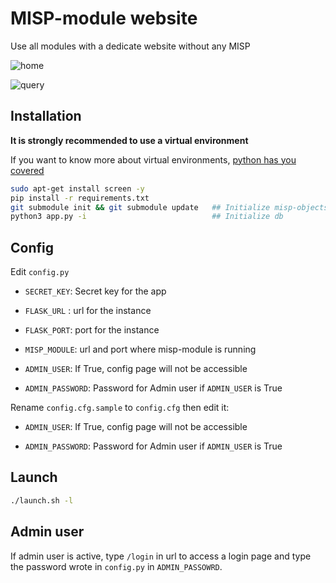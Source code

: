 # MISP-module website

Use all modules with a dedicate website without any MISP

![home](https://github.com/MISP/misp-modules/blob/main/website/doc/home_misp_module.png?raw=true)

![query](https://github.com/MISP/misp-modules/blob/main/website/doc/query_misp_module.png?raw=true)

## Installation

**It is strongly recommended to use a virtual environment**

If you want to know more about virtual environments, [python has you covered](https://docs.python.org/3/tutorial/venv.html)

```bash
sudo apt-get install screen -y
pip install -r requirements.txt
git submodule init && git submodule update   ## Initialize misp-objects submodule
python3 app.py -i                            ## Initialize db
```

## Config

Edit `config.py` 

- `SECRET_KEY`: Secret key for the app

- `FLASK_URL` : url for the instance

- `FLASK_PORT`: port for the instance

- `MISP_MODULE`: url and port where misp-module is running

- `ADMIN_USER`: If True, config page will not be accessible

- `ADMIN_PASSWORD`: Password for Admin user if `ADMIN_USER` is True



Rename `config.cfg.sample` to `config.cfg` then edit it:

- `ADMIN_USER`: If True, config page will not be accessible

- `ADMIN_PASSWORD`: Password for Admin user if `ADMIN_USER` is True

## Launch

```bash
./launch.sh -l
```

## Admin user

If admin user is active, type `/login` in url to access a login page and type the password wrote in `config.py` in `ADMIN_PASSOWRD`.
